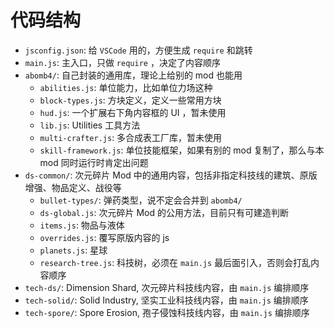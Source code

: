# 代码结构

- `jsconfig.json`: 给 `VSCode` 用的，方便生成 `require` 和跳转
- `main.js`: 主入口，只做 `require` ，决定了内容顺序
- `abomb4/`: 自己封装的通用库，理论上给别的 mod 也能用
  - `abilities.js`: 单位能力，比如单位力场这种
  - `block-types.js`: 方块定义，定义一些常用方块
  - `hud.js`: 一个扩展右下角内容框的 UI ，暂未使用
  - `lib.js`: Utilities 工具方法
  - `multi-crafter.js`: 多合成表工厂库，暂未使用
  - `skill-framework.js`: 单位技能框架，如果有别的 mod 复制了，那么与本 mod 同时运行时肯定出问题
- `ds-common/`: 次元碎片 Mod 中的通用内容，包括非指定科技线的建筑、原版增强、物品定义、战役等
  - `bullet-types/`: 弹药类型，说不定会合并到 `abomb4/`
  - `ds-global.js`: 次元碎片 Mod 的公用方法，目前只有可建造判断
  - `items.js`: 物品与液体
  - `overrides.js`: 覆写原版内容的 js
  - `planets.js`: 星球
  - `research-tree.js`: 科技树，必须在 `main.js` 最后面引入，否则会打乱内容顺序
- `tech-ds/`: Dimension Shard, 次元碎片科技线内容，由 `main.js` 编排顺序
- `tech-solid/`: Solid Industry, 坚实工业科技线内容，由 `main.js` 编排顺序
- `tech-spore/`: Spore Erosion, 孢子侵蚀科技线内容，由 `main.js` 编排顺序
